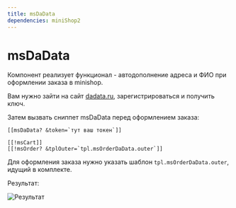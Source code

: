 ```yaml
---
title: msDaData
dependencies: miniShop2
---
```


# msDaData

Компонент реализует функционал - автодополнение адреса и ФИО при оформлении заказа в minishop.

Вам нужно зайти на сайт [dadata.ru](http://dadata.ru), зарегистрироваться и получить ключ.

Затем вызвать сниппет msDaData перед оформлением заказа:

```modx
[[msDaData? &token=`тут ваш токен`]]

[[!msCart]]
[[!msOrder? &tplOuter=`tpl.msOrderDaData.outer`]]
```

Для оформления заказа нужно указать шаблон `tpl.msOrderDaData.outer`, идущий в комплекте.

Результат:

![Результат](https://file.modx.pro/files/3/9/d/39d379ec493cf148e0b190cdf8ca8812.png)
